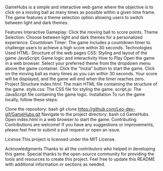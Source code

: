 GameHubs is a simple and interactive web game where the objective is to click on a moving ball as many times as possible within a given time frame. The game features a theme selection option allowing users to switch between light and dark themes.

Features
Interactive Gameplay: Click the moving ball to score points.
Theme Selection: Choose between light and dark themes for a personalized experience.
Countdown Timer: The game includes a countdown timer to challenge users to achieve a high score within 30 seconds.
Technologies Used
HTML: Structure of the web pages
CSS: Styling and layout of the game
JavaScript: Game logic and interactivity
How to Play
Open the game in a web browser.
Select your preferred theme from the dropdown menu above the game container.
Click the "Inizia" button to start the game.
Click on the moving ball as many times as you can within 30 seconds.
Your score will be displayed, and the game will end when the timer reaches zero.
Project Structure
index.html: The main HTML file containing the structure of the game.
style.css: The CSS file for styling the game.
script.js: The JavaScript file containing the game logic.
Installation
To run the game locally, follow these steps:

Clone the repository:
bash
git clone https://github.com/Leo-dev-gif/GameHubs.git
Navigate to the project directory:
bash
cd GameHubs
Open index.html in a web browser to start the game.
Contributing
Contributions are welcome! If you have any suggestions or improvements, please feel free to submit a pull request or open an issue.

License
This project is licensed under the MIT License.

Acknowledgments
Thanks to all the contributors who helped in developing this game.
Special thanks to the open-source community for providing the tools and resources to create this project.
Feel free to update this README with additional information or sections as needed.
